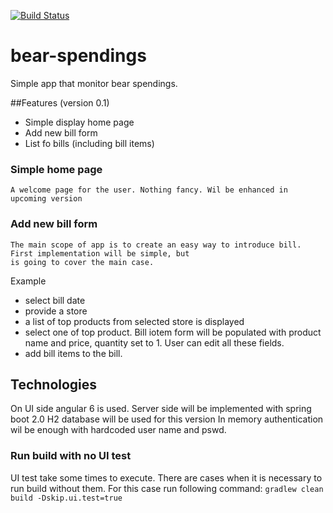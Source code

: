 [![Build Status](https://travis-ci.org/fagot013/bear-spendings.svg?branch=master)](https://travis-ci.org/fagot013/bear-spendings)
# bear-spendings
Simple app that monitor bear spendings. 

##Features (version 0.1)
 - Simple display home page
 - Add new bill form
 - List fo bills (including bill items)


### Simple home page
    A welcome page for the user. Nothing fancy. Wil be enhanced in upcoming version
### Add new bill form
    The main scope of app is to create an easy way to introduce bill. First implementation will be simple, but
    is going to cover the main case.

   Example
   * select bill date
   * provide a store
   * a list of top products from selected store is displayed
   * select one of top product. Bill iotem form will be populated with product name and price, quantity set to 1.
   User can edit all these fields.
   * add bill items to the bill.
    

## Technologies
On UI side angular 6 is used. Server side will be implemented with spring boot 2.0
H2 database will be used for this version
In memory authentication wil be enough with hardcoded user name and pswd.

### Run build with no UI test
UI test take some times to execute. There are cases when it is necessary to run build without them.
For this case run following command:
```gradlew clean build -Dskip.ui.test=true``` 

